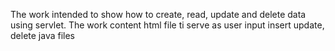 The work intended to show how to create, read, update and delete data using servlet.
The work content html file ti serve as user input
insert update, delete java files 
